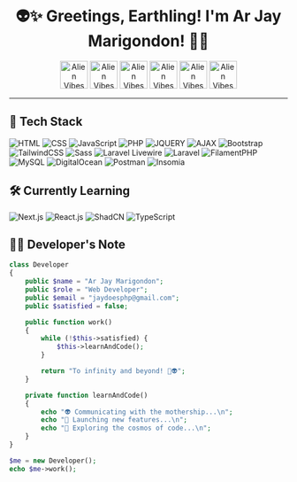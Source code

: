 <h1 align="center">👽✨ Greetings, Earthling! I'm Ar Jay Marigondon! 🚀✨</h1> 

<div align="center"> 
  <img src="https://media3.giphy.com/media/v1.Y2lkPTc5MGI3NjExbjIyYXpweTBzdzF6cHNuYW9yOG9rZXFjaXFtOHJhZXRyMmtwcWo1ciZlcD12MV9pbnRlcm5hbF9naWZfYnlfaWQmY3Q9Zw/Z9WQLSrsQKH3uBbiXq/giphy.gif" alt="Alien Vibes" width="50" />
  <img src="https://media3.giphy.com/media/v1.Y2lkPTc5MGI3NjExbjIyYXpweTBzdzF6cHNuYW9yOG9rZXFjaXFtOHJhZXRyMmtwcWo1ciZlcD12MV9pbnRlcm5hbF9naWZfYnlfaWQmY3Q9Zw/Z9WQLSrsQKH3uBbiXq/giphy.gif" alt="Alien Vibes" width="50" />
  <img src="https://media3.giphy.com/media/v1.Y2lkPTc5MGI3NjExbjIyYXpweTBzdzF6cHNuYW9yOG9rZXFjaXFtOHJhZXRyMmtwcWo1ciZlcD12MV9pbnRlcm5hbF9naWZfYnlfaWQmY3Q9Zw/Z9WQLSrsQKH3uBbiXq/giphy.gif" alt="Alien Vibes" width="50" />
  <img src="https://media3.giphy.com/media/v1.Y2lkPTc5MGI3NjExbjIyYXpweTBzdzF6cHNuYW9yOG9rZXFjaXFtOHJhZXRyMmtwcWo1ciZlcD12MV9pbnRlcm5hbF9naWZfYnlfaWQmY3Q9Zw/Z9WQLSrsQKH3uBbiXq/giphy.gif" alt="Alien Vibes" width="50" />
  <img src="https://media3.giphy.com/media/v1.Y2lkPTc5MGI3NjExbjIyYXpweTBzdzF6cHNuYW9yOG9rZXFjaXFtOHJhZXRyMmtwcWo1ciZlcD12MV9pbnRlcm5hbF9naWZfYnlfaWQmY3Q9Zw/Z9WQLSrsQKH3uBbiXq/giphy.gif" alt="Alien Vibes" width="50" />
  <img src="https://media3.giphy.com/media/v1.Y2lkPTc5MGI3NjExbjIyYXpweTBzdzF6cHNuYW9yOG9rZXFjaXFtOHJhZXRyMmtwcWo1ciZlcD12MV9pbnRlcm5hbF9naWZfYnlfaWQmY3Q9Zw/Z9WQLSrsQKH3uBbiXq/giphy.gif" alt="Alien Vibes" width="50" />
</div>


---

## 🚀 Tech Stack  
![HTML](https://img.shields.io/badge/HTML5-E34F26?style=for-the-badge&logo=html5&logoColor=white) ![CSS](https://img.shields.io/badge/CSS3-1572B6?style=for-the-badge&logo=css3&logoColor=white) ![JavaScript](https://img.shields.io/badge/JavaScript-F7DF1E?style=for-the-badge&logo=javascript&logoColor=black) ![PHP](https://img.shields.io/badge/PHP-777BB4?style=for-the-badge&logo=php&logoColor=white) ![JQUERY](https://img.shields.io/badge/jquery-0769ad?style=for-the-badge&logo=jquery&logoColor=white) ![AJAX](https://img.shields.io/badge/AJAX-007FFF?style=for-the-badge&logo=ajax&logoColor=white) ![Bootstrap](https://img.shields.io/badge/Bootstrap-712cf9?style=for-the-badge&logo=bootstrap&logoColor=white) ![TailwindCSS](https://img.shields.io/badge/Tailwind%20CSS-00bcff?style=for-the-badge&logo=tailwindcss&logoColor=white) ![Sass](https://img.shields.io/badge/SASS-cf649a?style=for-the-badge&logo=SASS&logoColor=white) ![Laravel Livewire](https://img.shields.io/badge/Livewire-fb70a9?style=for-the-badge&logo=livewire&logoColor=white) ![Laravel](https://img.shields.io/badge/Laravel-FF2D20?style=for-the-badge&logo=laravel&logoColor=white) ![FilamentPHP](https://img.shields.io/badge/filamentphp-fdae4b?style=for-the-badge&logo=filament&logoColor=white) ![MySQL](https://img.shields.io/badge/MySQL-4479A1?style=for-the-badge&logo=mysql&logoColor=white) ![DigitalOcean](https://img.shields.io/badge/Digital%20Ocean-0080FF?style=for-the-badge&logo=digitalocean&logoColor=white) ![Postman](https://img.shields.io/badge/postman-E34F26?style=for-the-badge&logo=postman&logoColor=white) ![Insomia](https://img.shields.io/badge/insomnia-6400d7?style=for-the-badge&logo=insomnia&logoColor=white)

## 🛠️ Currently Learning 
![Next.js](https://img.shields.io/badge/Next.js-000000?style=for-the-badge&logo=next.js&logoColor=white) ![React.js](https://img.shields.io/badge/React-61DAFB?style=for-the-badge&logo=react&logoColor=black) ![ShadCN](https://img.shields.io/badge/ShadCN-ffffff?style=for-the-badge&logo=shadcn&logoColor=black) ![TypeScript](https://img.shields.io/badge/TypeScript-3178C6?style=for-the-badge&logo=typescript&logoColor=white)
## 🧑‍💻 Developer's Note  

```php
class Developer  
{  
    public $name = "Ar Jay Marigondon";  
    public $role = "Web Developer";  
    public $email = "jaydoesphp@gmail.com";  
    public $satisfied = false;  

    public function work()  
    {  
        while (!$this->satisfied) {  
            $this->learnAndCode();  
        }  

        return "To infinity and beyond! 🚀👽";  
    }  

    private function learnAndCode()  
    {  
        echo "👽 Communicating with the mothership...\n";  
        echo "🚀 Launching new features...\n";  
        echo "🌌 Exploring the cosmos of code...\n";  
    }  
}  

$me = new Developer();  
echo $me->work();  
